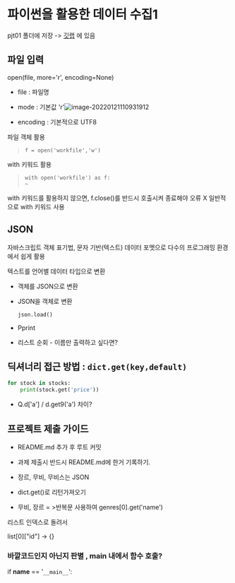 # 파이썬을 활용한 데이터 수집1

pjt01 폴더에 저장 -> [깃랩](https://lab.ssafy.com/miae83/pyt01) 에 있음

## 파일 입력

open(file, more='r', encoding=None) 

- file : 파일명
- mode : 기본값 'r'![image-20220121110931912](C:/Users/bamxd/AppData/Roaming/Typora/typora-user-images/image-20220121110931912.png)

- encoding : 기본적으로 UTF8



파일 객체 활용

> ```
> f = open('workfile','w')
> ```

with 키워드 활용

> ```
> with open('workfile') as f:
> ~
> ```

with 키워드를 활용하지 않으면, f.close()를 반드시 호출시켜 종료해야 오류 X 일반적으로 with 키워드 사용



## JSON 

자바스크립트 객체 표기법, 문자 기반(텍스트) 데이터 포멧으로 다수의 프로그래밍 환경에서 쉽게 활용

텍스트를 언어별 데이터 타입으로 변환

- 객체를 JSON으로 변환

- JSON을 객체로 변환 

  ```
  json.load()
  ```

- Pprint

- 리스트 순회 - 이름만 출력하고 싶다면?



##  딕셔너리 접근 방법 : **`dict.get(key,default)`**

```python
for stock in stocks:
    print(stock.get('price'))
```

- Q.d['a'] / d.get9('a') 차이?



## 프로젝트 제출 가이드

- README.md 추가 후 루트 커밋
- 과제 제출시 반드시 README.md에 한거 기록하기.



- 장르, 무비, 무비스는 JSON

- dict.get()로 리턴가져오기
- 무비, 장르  = >반복문 사용하여 genres[0].get('name')

리스트 인덱스로 돌려서

list[0]["id"] -> {}



### 바깥코드인지 아닌지 판별 , main 내에서 함수 호출?

if __name__ == '`__main__`':

